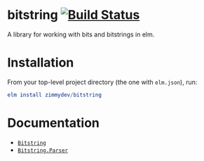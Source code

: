 # bitstring [![Build Status](https://travis-ci.com/zimmydev/bitstring.svg?branch=master)](https://travis-ci.com/zimmydev/bitstring)

A library for working with bits and bitstrings in elm.

# Installation

From your top-level project directory (the one with `elm.json`), run:

```elm
elm install zimmydev/bitstring
```

# Documentation

* [`Bitstring`](https://package.elm-lang.org/packages/zimmydev/bitstring/latest/Bitstring)
* [`Bitstring.Parser`](https://package.elm-lang.org/packages/zimmydev/bitstring/latest/Bitstring-Parser)

